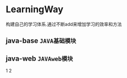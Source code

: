 # LearningWay
构建自己的学习体系.通过不断add来增加学习的效率和方法


## java-base  `JAVA基础模块`


## java-web  `JAVAweb模块`

1
2
